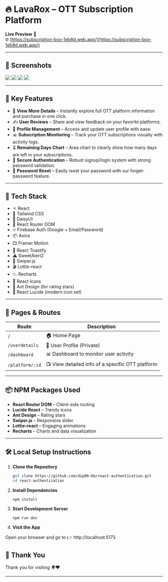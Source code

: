 # 🔥 LavaRox – OTT Subscription Platform  

**Live Preview** 👀  
🌐 [https://subscription-box-1eb8d.web.app/](https://subscription-box-1eb8d.web.app/)

---

## 📸 Screenshots  

  <img src="https://github.com/user-attachments/assets/bef449f4-c55c-4af6-95c0-353c3dc865e4" width="full"/>
  <img src="https://github.com/user-attachments/assets/816ac320-c02a-4333-946d-94759edd5eed" width="full"/>
  <img src="https://github.com/user-attachments/assets/fcc6dfbb-fc01-4e66-869d-fe12e9a6c64b" width="full"/>
  <img src="https://github.com/user-attachments/assets/0855b539-a9e3-4847-a938-1a5bd30aab1e" width="full"/>


---

## 🚀 Key Features  

- 🔎 **View More Details** – Instantly explore full OTT platform information and purchase in one click.  
- ✍️ **User Reviews** – Share and view feedback on your favorite platforms.  
- 👤 **Profile Management** – Access and update user profile with ease.  
- 📊 **Subscription Monitoring** – Track your OTT subscriptions visually with activity logs.  
- ⏳ **Remaining Days Chart** – Area chart to clearly show how many days are left in your subscriptions.  
- 🔐 **Secure Authentication** – Robust signup/login system with strong password validation.  
- 🔁 **Password Reset** – Easily reset your password with our forget-password feature.  

---

## 🧱 Tech Stack  

- ⚛️ React  
- 💨 Tailwind CSS  
- 🌼 DaisyUI  
- 🔁 React Router DOM  
- 🔥 Firebase Auth (Google + Email/Password)  
- 📦 Axios  
- 🎞️ Framer Motion  
- 🔔 React Toastify  
- ⚠️ SweetAlert2  
- 🎠 Swiper.js  
- 🎬 Lottie-react  
- 📉 Recharts  
- 🎨 React Icons  
- 🌟 Ant Design (for rating stars)  
- 🧩 React Lucide (modern icon set)

---

## 🧭 Pages & Routes  

| Route            | Description                                      |
|------------------|--------------------------------------------------|
| `/`              | 🏠 Home Page                                     |
| `/userdetails`   | 👤 User Profile (Private)                        |
| `/dashboard`     | 📊 Dashboard to monitor user activity            |
| `/platform/:id`  | 📺 View detailed info of a specific OTT platform |

---

## 📦 NPM Packages Used  

- **React Router DOM** – Client-side routing  
- **Lucide React** – Trendy icons  
- **Ant Design** – Rating stars  
- **Swiper.js** – Responsive slider  
- **Lottie-react** – Engaging animations  
- **Recharts** – Charts and data visualization  

---

## 🛠️ Local Setup Instructions  

1. **Clone the Repository**  
   ```bash
   git clone https://github.com/dip00-bb/react-authentication.git
   cd react-authentication
2. **Install Dependencies**
   ```bash
   npm install

3. **Start Development Server**
   ```
   npm run dev

4. **Visit the App**

  Open your browser and go to 👉 http://localhost:5173


## 🙌 Thank You

Thank you for visiting  🌍❤️

---








